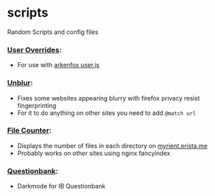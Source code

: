 # scripts
Random Scripts and config files 

### [User Overrides](https://github.com/quaoz/scripts/blob/main/user-overrides.js):
- For use with [arkenfox user.js](https://github.com/arkenfox/user.js)

### [Unblur](https://github.com/quaoz/scripts/blob/main/unblur.js):
- Fixes some websites appearing blurry with firefox privacy resist fingerprinting
- For it to do anything on other sites you need to add `@match url`

### [File Counter](https://github.com/quaoz/scripts/blob/main/file-counter.js):
- Displays the number of files in each directory on [myrient.erista.me](https://myrient.erista.me/files/*)
- Probably works on other sites using nginx fancyindex

### [Questionbank](https://github.com/quaoz/scripts/blob/main/questionbank.css):
- Darkmode for IB Questionbank
